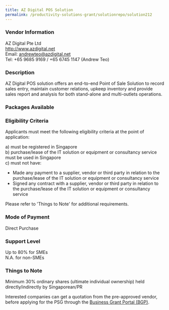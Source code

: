 ```yaml
---
title: AZ Digital POS Solution
permalink: /productivity-solutions-grant/solutionrepo/solution212
---
```


### Vendor Information
AZ Digital Pte Ltd<br>http://www.azdigital.net<br>Email: andrewteo@azdigital.net<br>Tel: +65 9685 9169 / +65 6745 1147 (Andrew Teo)

### Description

AZ Digital POS solution offers an end-to-end Point of Sale Solution to record sales entry, maintain customer relations, upkeep inventory and provide sales report and analysis for both stand-alone and multi-outlets operations.

### Packages Available


### Eligibility Criteria

Applicants must meet the following eligibility criteria at the point of application:

a) must be registered in Singapore <br>
b) purchase/lease of the IT solution or equipment or consultancy service must be used in Singapore <br>
c) must not have:
- Made any payment to a supplier, vendor or third party in relation to the purchase/lease of the IT solution or equipment or consultancy service
- Signed any contract with a supplier, vendor or third party in relation to the purchase/lease of the IT solution or equipment or consultancy service

Please refer to 'Things to Note' for additional requirements.

### Mode of Payment
Direct Purchase

### Support Level
Up to 80% for SMEs <br>
N.A. for non-SMEs

### Things to Note
Minimum 30% ordinary shares (ultimate individual ownership) held directly/indirectly by Singaporean/PR

Interested companies can get a quotation from the pre-approved vendor, before applying for the PSG through the <a target='_blank' href='https://www.businessgrants.gov.sg/'>Business Grant Portal (BGP)</a>.
